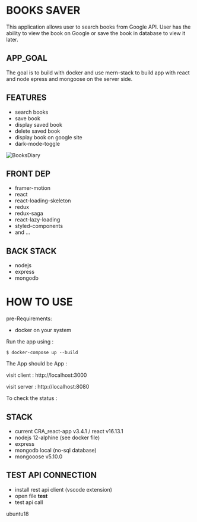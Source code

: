# BOOKS SAVER
This application allows user to search books from Google API.
User has the ability to view the book on Google or save the book in database to view it later.

## APP_GOAL
The goal is to build with docker and use mern-stack to build app with react and node epress and mongoose on the server side. 

## FEATURES
- search books
- save book
- display saved book
- delete saved book
- display book on google site
- dark-mode-toggle

![BooksDiary]()

## FRONT DEP
- framer-motion
- react
- react-loading-skeleton
- redux
- redux-saga
- react-lazy-loading
- styled-components
- and ...

## BACK STACK
- nodejs
- express
- mongodb

# HOW TO USE

pre-Requirements:
- docker on your system

Run the app using :

`$ docker-compose up --build`

The App should be App :

visit client : http://localhost:3000

visit server : http://localhost:8080

To check the status :

## STACK

- current CRA_react-app v3.4.1 / react v16.13.1
- nodejs 12-alphine (see docker file)
- express
- mongodb local (no-sql database)
- mongooose v5.10.0 

## TEST API CONNECTION 

- install rest api client (vscode extension)
- open file __test__
- test api call

ubuntu18
